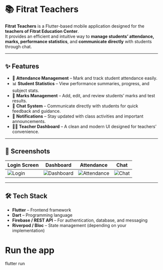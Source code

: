 # 📚 Fitrat Teachers

**Fitrat Teachers** is a Flutter-based mobile application designed for the **teachers of Fitrat Education Center**.  
It provides an efficient and intuitive way to **manage students’ attendance, marks, performance statistics**, and **communicate directly** with students through chat.

---

## ✨ Features

- 📅 **Attendance Management** – Mark and track student attendance easily.  
- 📊 **Student Statistics** – View performance summaries, progress, and subject stats.  
- 🧾 **Marks Management** – Add, edit, and review students’ marks and test results.  
- 💬 **Chat System** – Communicate directly with students for quick feedback and guidance.  
- 🔔 **Notifications** – Stay updated with class activities and important announcements.  
- 🧑‍🏫 **Teacher Dashboard** – A clean and modern UI designed for teachers’ convenience.

---

## 📱 Screenshots

| Login Screen | Dashboard | Attendance | Chat |
|---------------|------------|-------------|------|
| ![Login](assets/screenshots/login.png) | ![Dashboard](assets/screenshots/dashboard.png) | ![Attendance](assets/screenshots/attendance.png) | ![Chat](assets/screenshots/chat.png) |

---

## 🛠️ Tech Stack

- **Flutter** – Frontend framework  
- **Dart** – Programming language  
- **Firebase / REST API** – For authentication, database, and messaging  
- **Riverpod / Bloc** – State management (depending on your implementation)

# Run the app
flutter run
